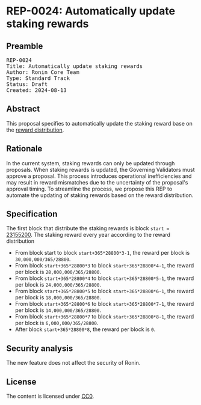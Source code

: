 # REP-0024: Automatically update staking rewards

## Preamble
<pre>
REP-0024
Title: Automatically update staking rewards
Author: Ronin Core Team
Type: Standard Track
Status: Draft
Created: 2024-08-13
</pre>

## Abstract

This proposal specifies to automatically update the staking reward base on the [reward distribution](https://docs.roninchain.com/basics/rewards).

## Rationale

In the current system, staking rewards can only be updated through proposals. When staking rewards is updated, the Governing Validators must approve a proposal. This process introduces operational inefficiencies and may result in reward mismatches due to the uncertainty of the proposal's approval timing. To streamline the process, we propose this REP to automate the updating of staking rewards based on the reward distribution.

## Specification

The first block that distribute the staking rewards is block `start = `[23155200](https://app.roninchain.com/block/23155200). The staking reward every year according to the reward distribution

- From block start to block `start+365*28800*3-1`, the reward per block is `30,000,000/365/28800`.
- From block `start+365*28800*3` to block `start+365*28800*4-1`, the reward per block is `28,000,000/365/28800`.
- From block `start+365*28800*4` to block `start+365*28800*5-1`, the reward per block is `24,000,000/365/28800`.
- From block `start+365*28800*5` to block `start+365*28800*6-1`, the reward per block is `18,000,000/365/28800`.
- From block `start+365*28800*6` to block `start+365*28800*7-1`, the reward per block is `14,000,000/365/28800`.
- From block `start+365*28800*7` to block `start+365*28800*8-1`, the reward per block is `6,000,000/365/28800`.
- After block `start+365*28800*8`, the reward per block is `0`.

## Security analysis

The new feature does not affect the security of Ronin.

## License

The content is licensed under [CC0](https://creativecommons.org/publicdomain/zero/1.0/).
